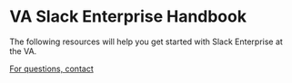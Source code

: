 # VA Slack Enterprise Handbook

The following resources will help you get started with Slack Enterprise at the VA.

[For questions, contact](pages/contact.md)
